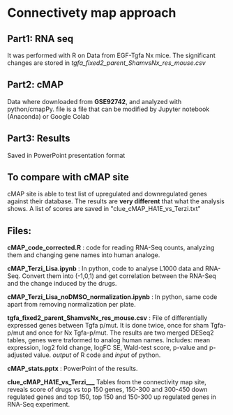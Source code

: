 # Connectivety map approach

## Part1: RNA seq
It was performed with R on Data from EGF-Tgfa Nx mice.
The significant changes are stored in *tgfa_fixed2_parent_ShamvsNx_res_mouse.csv*

## Part2: cMAP
Data where downloaded from **GSE92742**, and analyzed with python/cmapPy. file is a file that can be modified by Jupyter notebook (Anaconda) or Google Colab

## Part3: Results
Saved in PowerPoint presentation format


## To compare with cMAP site
cMAP site is able to test list of upregulated and downregulated genes against their database. The results are **very different** that what the analysis shows.
A list of scores are saved in "clue_cMAP_HA1E_vs_Terzi.txt"



## Files:

**cMAP_code_corrected.R** : code for reading RNA-Seq counts, analyzing them and changing gene names into human analoge.

**cMAP_Terzi_Lisa.ipynb** : In python, code to analyse L1000 data and RNA-Seq. Convert them into (-1,0,1) and get correlation between the RNA-Seq and the change induced by the drugs.

**cMAP_Terzi_Lisa_noDMSO_normalization.ipynb** : In python, same code apart from removing normalization per plate.

**tgfa_fixed2_parent_ShamvsNx_res_mouse.csv** : File of differentially expressed genes between Tgfa p/mut. It is done twice, once for sham Tgfa-p/mut and once for Nx Tgfa-p/mut. The results are two merged DESeq2 tables, genes were traformed to analog human names. Includes: mean expression, log2 fold change, logFC SE, Wald-test score,  p-value and p-adjusted value. *output* of R code and *input* of python.

**cMAP_stats.pptx** : PowerPoint of the results.

**clue_cMAP_HA1E_vs_Terzi___** Tables from the connectivity map site, reveals score of drugs vs top 150 genes, 150-300 and 300-450 down regulated genes and top 150, top 150 and 150-300 up regulated genes in RNA-Seq experiment.
